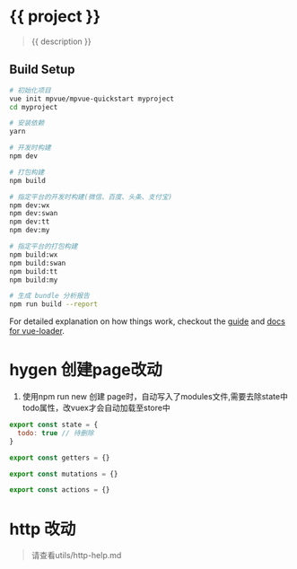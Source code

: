 # {{ project }}

> {{ description }}

## Build Setup

``` bash
# 初始化项目
vue init mpvue/mpvue-quickstart myproject
cd myproject

# 安装依赖
yarn

# 开发时构建
npm dev

# 打包构建
npm build

# 指定平台的开发时构建(微信、百度、头条、支付宝)
npm dev:wx
npm dev:swan
npm dev:tt
npm dev:my

# 指定平台的打包构建
npm build:wx
npm build:swan
npm build:tt
npm build:my

# 生成 bundle 分析报告
npm run build --report
```

For detailed explanation on how things work, checkout the [guide](http://vuejs-templates.github.io/webpack/) and [docs for vue-loader](http://vuejs.github.io/vue-loader).

# hygen 创建page改动

1. 使用npm run new 创建 page时，自动写入了modules文件,需要去除state中todo属性，改vuex才会自动加载至store中

```js
export const state = {
  todo: true // 待删除
}

export const getters = {}

export const mutations = {}

export const actions = {}

```

# http 改动

> 请查看utils/http-help.md
